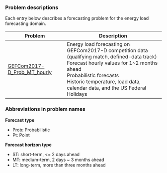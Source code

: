 ### Problem descriptions

Each entry below describes a forecasting problem for the energy load forecasting domain.

| **Problem** | **Description** |
| ----------- | --------------- |
|[GEFCom2017-D_Prob_MT_hourly](./GEFCom2017-D_Prob_MT_hourly)| Energy load forecasting on GEFCom2017-D competition data (qualifying match, defined-data track)<br/>Forecast hourly values for 1~2 months ahead<br/>Probabilistic forecasts<br/>Historic temperature, load data, calendar data, and the US Federal Holidays |

### Abbreviations in problem names
**Forecast type**  
- Prob: Probabilistic
- Pt: Point

**Forecast horizon type**  
- ST: short-term, <= 2 days ahead
- MT: medium-term, 2 days ~ 3 months ahead
- LT: long-term, more than three months ahead
